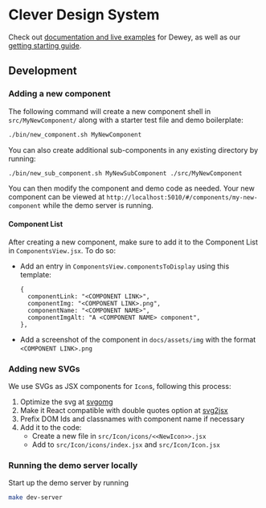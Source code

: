# Clever Design System

Check out [documentation and live examples](https://clever.github.io/components/#/intro) for Dewey, as well as our [getting starting guide](https://clever.github.io/components/#/getting-started).

## Development

### Adding a new component

The following command will create a new component shell in `src/MyNewComponent/` along with a starter test file and demo boilerplate:
```sh
./bin/new_component.sh MyNewComponent
```

You can also create additional sub-components in any existing directory by running:
```sh
./bin/new_sub_component.sh MyNewSubComponent ./src/MyNewComponent
```

You can then modify the component and demo code as needed.
Your new component can be viewed at `http://localhost:5010/#/components/my-new-component` while the demo server is running.

#### Component List

After creating a new component, make sure to add it to the Component List in `ComponentsView.jsx`. To do so:
* Add an entry in `ComponentsView.componentsToDisplay` using this template:
  ```
  {
    componentLink: "<COMPONENT LINK>",
    componentImg: "<COMPONENT LINK>.png",
    componentName: "<COMPONENT NAME>",
    componentImgAlt: "A <COMPONENT NAME> component",
  },
  ```
* Add a screenshot of the component in `docs/assets/img` with the format `<COMPONENT LINK>.png`

### Adding new SVGs
We use SVGs as JSX components for `Icon`s, following this process:
1. Optimize the svg at [svgomg](https://jakearchibald.github.io/svgomg/)
2. Make it React compatible with double quotes option at [svg2jsx](http://svg2jsx.herokuapp.com/)
3. Prefix DOM Ids and classnames with component name if necessary
4. Add it to the code:
    * Create a new file in `src/Icon/icons/<<NewIcon>>.jsx`
    * Add to `src/Icon/icons/index.jsx` and `src/Icon/Icon.jsx`

### Running the demo server locally

Start up the demo server by running
```sh
make dev-server
```
